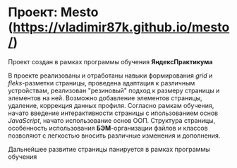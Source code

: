 # Проект: Mesto (https://vladimir87k.github.io/mesto/)

Проект создан в рамках программы обучения __ЯндексПрактикума__

В проекте реализованы и отработаны навыки формирования _grid_ и _fleks_-разметки страницы, 
проведена адаптация к различным устройствам, реализован "резиновый" подход к размеру страницы и элементов на ней. Возможно добавление элементов страницы, удаление, коррекция данных профиля.
Согласно рамкам обучения, начато введение интерактивности страницы с ипользованием основ _JavaScript_, начато использование основ ООП.
Структура страницы, особенность использования __БЭМ__-организации файлов и классов позволяют с легкостью вносить различные изменения и дополнения.

Дальнейшее развитие страницы панируется в рамках программы обучения
